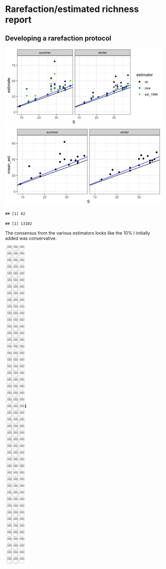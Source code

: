 Rarefaction/estimated richness report
================

Developing a rarefaction protocol
---------------------------------

![](rarefaction_files/figure-markdown_github/rarefaction-1.png)![](rarefaction_files/figure-markdown_github/rarefaction-2.png)

    ## [1] 62

    ## [1] 13102

The consensus from the various estimators looks like the 10% I initially added was conservative.

![](rarefaction_files/figure-markdown_github/plot%20singleton%20v%20raw-1.png)
